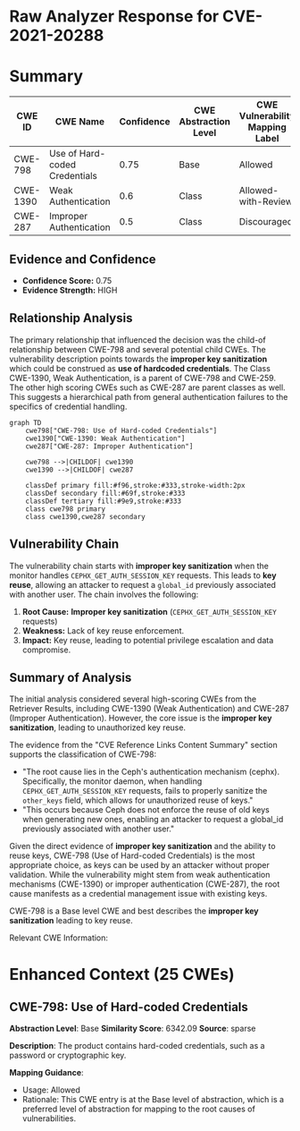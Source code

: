 # Raw Analyzer Response for CVE-2021-20288

# Summary
| CWE ID    | CWE Name                                                                                             | Confidence | CWE Abstraction Level | CWE Vulnerability Mapping Label | CWE-Vulnerability Mapping Notes |
| --------- | ---------------------------------------------------------------------------------------------------- | ---------- | ----------------------- | ------------------------------- | ----------------------------- |
| CWE-798 | Use of Hard-coded Credentials | 0.75       | Base                    | Allowed                       | Primary CWE |
| CWE-1390  | Weak Authentication                                                                                    | 0.6        | Class                     | Allowed-with-Review             | Secondary Candidate             |
| CWE-287   | Improper Authentication                                                                                 | 0.5        | Class                     | Discouraged                     | Secondary Candidate             |

## Evidence and Confidence

*   **Confidence Score:** 0.75
*   **Evidence Strength:** HIGH

## Relationship Analysis
The primary relationship that influenced the decision was the child-of relationship between CWE-798 and several potential child CWEs. The vulnerability description points towards the **improper key sanitization** which could be construed as **use of hardcoded credentials**. The Class CWE-1390, Weak Authentication, is a parent of CWE-798 and CWE-259. The other high scoring CWEs such as CWE-287 are parent classes as well. This suggests a hierarchical path from general authentication failures to the specifics of credential handling.

```mermaid
graph TD
    cwe798["CWE-798: Use of Hard-coded Credentials"]
    cwe1390["CWE-1390: Weak Authentication"]
    cwe287["CWE-287: Improper Authentication"]
    
    cwe798 -->|CHILDOF| cwe1390
    cwe1390 -->|CHILDOF| cwe287
    
    classDef primary fill:#f96,stroke:#333,stroke-width:2px
    classDef secondary fill:#69f,stroke:#333
    classDef tertiary fill:#9e9,stroke:#333
    class cwe798 primary
    class cwe1390,cwe287 secondary
```

## Vulnerability Chain
The vulnerability chain starts with **improper key sanitization** when the monitor handles `CEPHX_GET_AUTH_SESSION_KEY` requests. This leads to **key reuse**, allowing an attacker to request a `global_id` previously associated with another user. The chain involves the following:

1.  **Root Cause:** **Improper key sanitization** (`CEPHX_GET_AUTH_SESSION_KEY` requests)
2.  **Weakness:** Lack of key reuse enforcement.
3.  **Impact:** Key reuse, leading to potential privilege escalation and data compromise.

## Summary of Analysis
The initial analysis considered several high-scoring CWEs from the Retriever Results, including CWE-1390 (Weak Authentication) and CWE-287 (Improper Authentication). However, the core issue is the **improper key sanitization**, leading to unauthorized key reuse.

The evidence from the "CVE Reference Links Content Summary" section supports the classification of CWE-798:

*   "The root cause lies in the Ceph's authentication mechanism (cephx). Specifically, the monitor daemon, when handling `CEPHX_GET_AUTH_SESSION_KEY` requests, fails to properly sanitize the `other_keys` field, which allows for unauthorized reuse of keys."
*   "This occurs because Ceph does not enforce the reuse of old keys when generating new ones, enabling an attacker to request a global_id previously associated with another user."

Given the direct evidence of **improper key sanitization** and the ability to reuse keys, CWE-798 (Use of Hard-coded Credentials) is the most appropriate choice, as keys can be used by an attacker without proper validation. While the vulnerability might stem from weak authentication mechanisms (CWE-1390) or improper authentication (CWE-287), the root cause manifests as a credential management issue with existing keys.

CWE-798 is a Base level CWE and best describes the **improper key sanitization** leading to key reuse.

Relevant CWE Information:

# Enhanced Context (25 CWEs)

## CWE-798: Use of Hard-coded Credentials
**Abstraction Level**: Base
**Similarity Score**: 6342.09
**Source**: sparse

**Description**:
The product contains hard-coded credentials, such as a password or cryptographic key.

**Mapping Guidance**:
- Usage: Allowed
- Rationale: This CWE entry is at the Base level of abstraction, which is a preferred level of abstraction for mapping to the root causes of vulnerabilities.